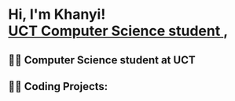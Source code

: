 <h1>Hi, I'm Khanyi! <br/><a href="https://github.com/khanyiz919"> UCT Computer Science student </a>,

<h2>👩‍🎓 Computer Science  student at UCT</h2>
<h2>👨‍💻 Coding Projects:</h2>



<!--
**joshmadakor1/joshmadakor1** is a ✨ _special_ ✨ repository because its `README.md` (this file) appears on your GitHub profile.

Here are some ideas to get you started:
I love programming and would love to be a software developer after completing my degree. 
- 🔭 I’m currently working on ...
- 🌱 I’m currently learning ...
- 👯 I’m looking to collaborate on ...
- 🤔 I’m looking for help with ...
- 💬 Ask me about ...
- 📫 How to reach me: ...
- 😄 Pronouns: ...
- ⚡ Fun fact: ...
-->



